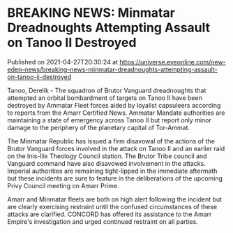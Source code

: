# BREAKING NEWS: Minmatar Dreadnoughts Attempting Assault on Tanoo II Destroyed
Published on 2021-04-27T20:30:24 at https://universe.eveonline.com/new-eden-news/breaking-news-minmatar-dreadnoughts-attempting-assault-on-tanoo-ii-destroyed

Tanoo, Derelik - The squadron of Brutor Vanguard dreadnoughts that attempted an orbital bombardment of targets on Tanoo II have been destroyed by Ammatar Fleet forces aided by loyalist capsuleers according to reports from the Amarr Certified News. Ammatar Mandate authorities are maintaining a state of emergency across Tanoo II but report only minor damage to the periphery of the planetary capital of Tor-Ammat.

The Minmatar Republic has issued a firm disavowal of the actions of the Brutor Vanguard forces involved in the attack on Tanoo II and an earlier raid on the Inis-Ilix Theology Council station. The Brutor Tribe council and Vanguard command have also disavowed involvement in the attacks. Imperial authorities are remaining tight-lipped in the immediate aftermath but these incidents are sure to feature in the deliberations of the upcoming Privy Council meeting on Amarr Prime.

Amarr and Minmatar fleets are both on high alert following the incident but are clearly exercising restraint until the confused circumstances of these attacks are clarified. CONCORD has offered its assistance to the Amarr Empire's investigation and urged continued restraint on all parties.
